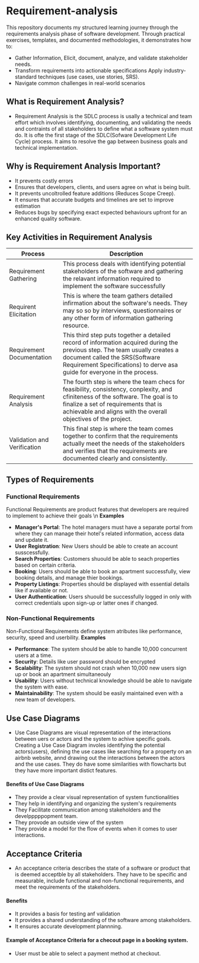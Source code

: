 # Requirement-analysis

This repository documents my structured learning journey through the requirements analysis phase of software development. Through practical exercises, templates, and documented methodologies, it demonstrates how to:
* Gather Information, Elicit, document, analyze, and validate stakeholder needs.
* Transform requirements into actionable specifications Apply industry-standard techniques (use cases, use stories, SRS).
* Navigate common challenges in real-world scenarios

## What is Requirement Analysis?
* Requirement Analysis is the SDLC process is usally a technical and team effort which involves identifying, documenting, and validating the needs and contraints of all stakeholders to define what a software system must do. It is ofte the first stage of the SDLC(Sofware Development Life Cycle) process. It aims to resolve the gap between business goals and technical implementation. 

## Why is Requirement Analysis Important?
* It prevents costly errors
* Ensures that developers, clients, and users agree on what is being built.
* It prevents uncoltrolled feature additions (Reduces Scope Creep).
* It ensures that accurate budgets and timelines are set to improve estimation
* Reduces bugs by specifying exact expected behaviours upfront for an enhanced quality software.

## Key Activities in Requirement Analysis

|Process| Description|
|---------|-----------|
|Requirement Gathering| This process deals with identifying potential stakeholders of the software and gathering the relavant information required to implement the software successfully|
|Requirent Elicitation| This is where the team gathers detailed infirmation about the software's needs. They may so so by interviews, questionnaires or any other form of information gathering resource.|
|Requirement Documentation| This third step puts together a detailed record of information acquired during the previous step. The team usually creates a document called the SRS(Software Requirement Specifications) to derve asa guide for everyone in the process.|
|Requirement Analysis| The fourth step is where the team checs for feasibility, consistency, conplexity, and cfiniteness of the software. The goal is to finalize a set of requirements that is achievable and aligns with the overall objectives of the project.|
|Validation and Verification| This final step is where the team comes together to confirm that the requirements actually meet the needs of the stakeholders and verifies that the requirements are documented clearly and consistently.|

## Types of Requirements

### Functional Requirements
Functional Requirements are product features that developers are required to implement to achieve their goals \n
**Examples**
* **Manager's Portal**: The hotel managers must have a separate portal from where they can manage their hotel's related information, access data and update it.
* **User Registration**: New Users should be able to create an account susscessfully.
* **Search Properties**: Customers shuould be able to seach properties based on certain criteria.
* **Booking**: Users should be able to book an apartment successfully, view booking details, and manage thier bookings.
* **Property Listings**: Properties should be displayed with essential details like if available or not.
* **User Authentication**: Users shuould be successfully logged in only with correct credentials upon sign-up or latter ones if changed.



### Non-Functional Requirements
Non-Functional Requirements define system atributes like performance, security, speed and userbility.
**Examples**
* **Performance**: The system should be able to handle 10,000 concurrent users at a time.
* **Security**: Details like user password should be encrypted
* **Scalability**: The system should not crash when 10,000 new users sign up or book an apartment simultaneouly
* **Usability**: Users without technical knowledge should be able to navigate the system with ease.
* **Maintainability**: The system should be easily maintained even with  a new team of developers.

## Use Case Diagrams
* Use Case Diagrams are visual representation of the interactions between uers or actors and the system to achive specific goals. Creating a Use Case Diagram involes identifying the potential actors(users), defining the use cases like searching for a property on an airbnb website, annd drawing out the interactions between the actors and the use cases. They do have some similarities with flowcharts but they have more important distict features.

#### Benefits of Use Case Diagrams
* They provide a clear visual representation of system functionalities
* They help in identifying and organizing the system's requirements
* They Facilitate communication among stakeholders and the develpppppopment team.
* They provode an outside view of the system
* They provide a model for the flow of events when it comes to user interactions.



## Acceptance Criteria
* An acceptance criteria describes the state of a software or product that is deemed acceptble by all stakeholders. They have to be specific and measurable, include functional and non-functional requirements, and meet the requirements of the stakeholders.

#### Benefits
* It provides a basis for testing anf validation
* It provides a shared understanding of the software among stakeholders.
* It ensures accurate development plannning.

#### Example of Acceptance Criteria for a checout page in a booking system.
* User must be able to select a payment method at checkout.
